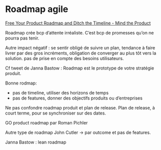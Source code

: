 # Roadmap agile

[Free Your Product Roadmap and Ditch the Timeline - Mind the Product](https://www.mindtheproduct.com/free-your-product-roadmap-and-ditch-the-timeline/)

Roadmap crée bcp d’attente irréaliste. C’est bcp de promesses qu’on ne pourra pas tenir.

Autre impact négatif : se sentir obligé de suivre un plan, tendance à faire livrer par des gros incréments, obligation de converger au plus tôt vers la solution. pas de prise en compte des besoins utilisateurs.

Cf tweet de Janna Bastow : Roadmap est le prototype de votre stratégie produit.

Bonne rodmap:

- pas de timeline, utiliser des horizons de temps
- pas de features, donner des objectifs produits ou d’entreprises

Ne pas confondre roadmap produit et plan de release. Plan de release, à court terme, pour se synchroniser sur des dates.

GO product roadmap par Roman Pichler

Autre type de roadmap John Cutler -> par outcome et pas de features.

Janna Bastow : lean roadmap